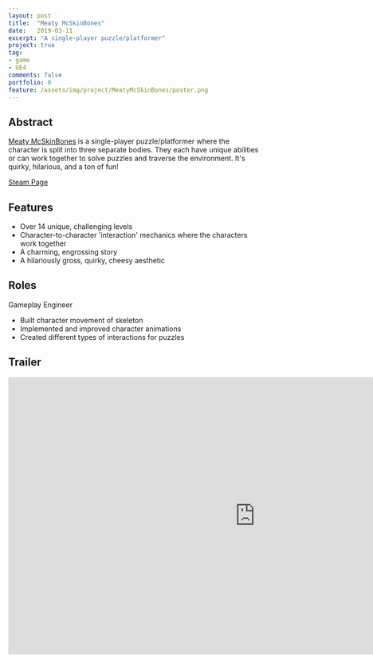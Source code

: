 ```yaml
---
layout: post
title:  "Meaty McSkinBones"
date:   2019-03-11
excerpt: "A single-player puzzle/platformer"
project: true
tag:
- game 
- UE4
comments: false
portfolio: 0
feature: /assets/img/project/MeatyMcSkinBones/poster.png
---
```

 
## Abstract
[Meaty McSkinBones](https://www.meatymcskinbones.com/) is a single-player puzzle/platformer where the character is split into three separate bodies. They each have unique abilities or can work together to solve puzzles and traverse the environment. It's quirky, hilarious, and a ton of fun!

[Steam Page]()

## Features
* Over 14 unique, challenging levels
* Character-to-character 'interaction' mechanics where the characters work together
* A charming, engrossing story
* A hilariously gross, quirky, cheesy aesthetic

## Roles
Gameplay Engineer
* Built character movement of skeleton 
* Implemented and improved character animations
* Created different types of interactions for puzzles

## Trailer

<iframe width="990" height="556" src="https://www.youtube.com/embed/JuyxBguA4qQ" frameborder="0" allow="accelerometer; autoplay; encrypted-media; gyroscope; picture-in-picture" allowfullscreen></iframe>


